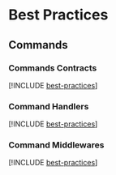 # Best Practices

## Commands

### Commands Contracts

[!INCLUDE [best-practices](../Fragments/command-best-practices.md)]

### Command Handlers

[!INCLUDE [best-practices](../Fragments/command-handler-best-practices.md)]

### Command Middlewares

[!INCLUDE [best-practices](../Fragments/command-middleware-best-practices.md)]